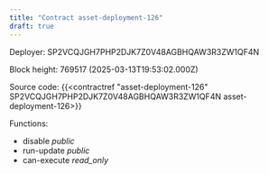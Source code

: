 ```yaml
---
title: "Contract asset-deployment-126"
draft: true
---
```

Deployer: SP2VCQJGH7PHP2DJK7Z0V48AGBHQAW3R3ZW1QF4N


 



Block height: 769517 (2025-03-13T19:53:02.000Z)

Source code: {{<contractref "asset-deployment-126" SP2VCQJGH7PHP2DJK7Z0V48AGBHQAW3R3ZW1QF4N asset-deployment-126>}}

Functions:

* disable _public_
* run-update _public_
* can-execute _read_only_
